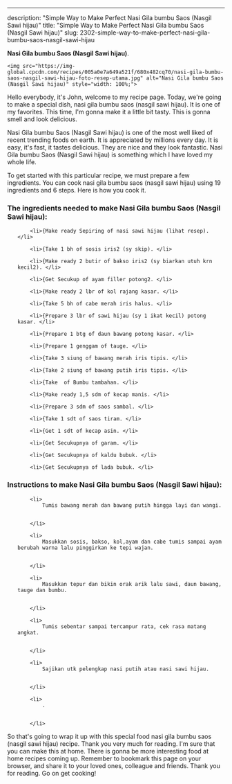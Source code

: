 ---
description: "Simple Way to Make Perfect Nasi Gila bumbu Saos (Nasgil Sawi hijau)"
title: "Simple Way to Make Perfect Nasi Gila bumbu Saos (Nasgil Sawi hijau)"
slug: 2302-simple-way-to-make-perfect-nasi-gila-bumbu-saos-nasgil-sawi-hijau

<p>
	<strong>Nasi Gila bumbu Saos (Nasgil Sawi hijau)</strong>. 
	
</p>
<p>
	
	<img src="https://img-global.cpcdn.com/recipes/005a0e7a649a521f/680x482cq70/nasi-gila-bumbu-saos-nasgil-sawi-hijau-foto-resep-utama.jpg" alt="Nasi Gila bumbu Saos (Nasgil Sawi hijau)" style="width: 100%;">
	
	
</p>
<p>
	Hello everybody, it's John, welcome to my recipe page. Today, we're going to make a special dish, nasi gila bumbu saos (nasgil sawi hijau). It is one of my favorites. This time, I'm gonna make it a little bit tasty. This is gonna smell and look delicious.
</p>
	
<p>
	Nasi Gila bumbu Saos (Nasgil Sawi hijau) is one of the most well liked of recent trending foods on earth. It is appreciated by millions every day. It is easy, it's fast, it tastes delicious. They are nice and they look fantastic. Nasi Gila bumbu Saos (Nasgil Sawi hijau) is something which I have loved my whole life.
</p>
<p>
	
</p>

<p>
To get started with this particular recipe, we must prepare a few ingredients. You can cook nasi gila bumbu saos (nasgil sawi hijau) using 19 ingredients and 6 steps. Here is how you cook it.
</p>

<h3>The ingredients needed to make Nasi Gila bumbu Saos (Nasgil Sawi hijau):</h3>

<ol>
	
		<li>{Make ready Sepiring of nasi sawi hijau (lihat resep). </li>
	
		<li>{Take 1 bh of sosis iris2 (sy skip). </li>
	
		<li>{Make ready 2 butir of bakso iris2 (sy biarkan utuh krn kecil2). </li>
	
		<li>{Get Secukup of ayam filler potong2. </li>
	
		<li>{Make ready 2 lbr of kol rajang kasar. </li>
	
		<li>{Take 5 bh of cabe merah iris halus. </li>
	
		<li>{Prepare 3 lbr of sawi hijau (sy 1 ikat kecil) potong kasar. </li>
	
		<li>{Prepare 1 btg of daun bawang potong kasar. </li>
	
		<li>{Prepare 1 genggam of tauge. </li>
	
		<li>{Take 3 siung of bawang merah iris tipis. </li>
	
		<li>{Take 2 siung of bawang putih iris tipis. </li>
	
		<li>{Take  of Bumbu tambahan. </li>
	
		<li>{Make ready 1,5 sdm of kecap manis. </li>
	
		<li>{Prepare 3 sdm of saos sambal. </li>
	
		<li>{Take 1 sdt of saos tiram. </li>
	
		<li>{Get 1 sdt of kecap asin. </li>
	
		<li>{Get Secukupnya of garam. </li>
	
		<li>{Get Secukupnya of kaldu bubuk. </li>
	
		<li>{Get Secukupnya of lada bubuk. </li>
	
</ol>
<p>
	
</p>

<h3>Instructions to make Nasi Gila bumbu Saos (Nasgil Sawi hijau):</h3>

<ol>
	
		<li>
			Tumis bawang merah dan bawang putih hingga layi dan wangi.
			
			
		</li>
	
		<li>
			Masukkan sosis, bakso, kol,ayam dan cabe tumis sampai ayam berubah warna lalu pinggirkan ke tepi wajan.
			
			
		</li>
	
		<li>
			Masukkan tepur dan bikin orak arik lalu sawi, daun bawang, tauge dan bumbu.
			
			
		</li>
	
		<li>
			Tumis sebentar sampai tercampur rata, cek rasa matang angkat.
			
			
		</li>
	
		<li>
			Sajikan utk pelengkap nasi putih atau nasi sawi hijau.
			
			
		</li>
	
		<li>
			.
			
			
		</li>
	
</ol>

<p>
	
</p>

<p>
	So that's going to wrap it up with this special food nasi gila bumbu saos (nasgil sawi hijau) recipe. Thank you very much for reading. I'm sure that you can make this at home. There is gonna be more interesting food at home recipes coming up. Remember to bookmark this page on your browser, and share it to your loved ones, colleague and friends. Thank you for reading. Go on get cooking!
</p>
